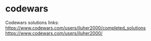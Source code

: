 # codewars
Codewars solutions
links: https://www.codewars.com/users/iluher2000/completed_solutions 
       https://www.codewars.com/users/iluher2000/
 
